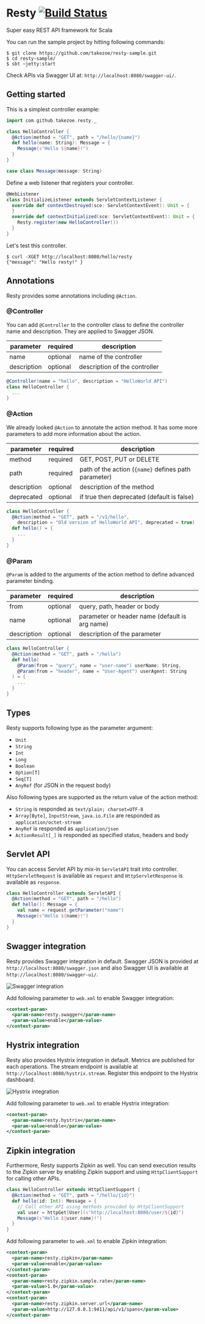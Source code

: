 Resty [![Build Status](https://travis-ci.org/takezoe/resty.svg?branch=master)](https://travis-ci.org/takezoe/resty)
========

Super easy REST API framework for Scala

You can run the sample project by hitting following commands:

```
$ git clone https://github.com/takezoe/resty-sample.git
$ cd resty-sample/
$ sbt ~jetty:start
```

Check APIs via Swagger UI at: `http://localhost:8080/swagger-ui/`.

## Getting started

This is a simplest controller example:

```scala
import com.github.takezoe.resty._

class HelloController {
  @Action(method = "GET", path = "/hello/{name}")
  def hello(name: String): Message = {
    Message(s"Hello ${name}!")
  }
}

case class Message(message: String)
```

Define a web listener that registers your controller.

```scala
@WebListener
class InitializeListener extends ServletContextListener {
  override def contextDestroyed(sce: ServletContextEvent): Unit = {
  }
  override def contextInitialized(sce: ServletContextEvent): Unit = {
    Resty.register(new HelloController())
  }
}
```

Let's test this controller.

```
$ curl -XGET http://localhost:8080/hello/resty
{"message": "Hello resty!" }
```

## Annotations

Resty provides some annotations including `@Action`.

### @Controller

You can add `@Controller` to the controller class to define the controller name and description. They are applied to Swagger JSON.

|parameter   |required |description                   |
|------------|---------|------------------------------|
|name        |optional |name of the controller        |
|description |optional |description of the controller |

```scala
@Controller(name = "hello", description = "HelloWorld API")
class HelloController {
  ...
}
```

### @Action

We already looked `@Action` to annotate the action method. It has some more parameters to add more information about the action.

|parameter   |required |description                                          |
|------------|---------|-----------------------------------------------------|
|method      |required |GET, POST, PUT or DELETE                             |
|path        |required |path of the action (`{name}` defines path parameter) |
|description |optional |description of the method                            |
|deprecated  |optional |if true then deprecated (default is false)           |

```scala
class HelloController {
  @Action(method = "GET", path = "/v1/hello", 
    description = "Old version of HelloWorld API", deprecated = true)
  def hello() = {
    ...
  }
}
```

### @Param

`@Param` is added to the arguments of the action method to define advanced parameter binding.

|parameter   |required |description                                          |
|------------|---------|-----------------------------------------------------|
|from        |optional |query, path, header or body                          |
|name        |optional |parameter or header name (default is arg name)       |
|description |optional |description of the parameter                         |

```scala
class HelloController {
  @Action(method = "GET", path = "/hello")
  def hello(
    @Param(from = "query", name = "user-name") userName: String,
    @Param(from = "header", name = "User-Agent") userAgent: String
  ) = {
    ...
  }
}
```

## Types

Resty supports following type as the parameter argument:

- `Unit`
- `String`
- `Int`
- `Long`
- `Boolean`
- `Option[T]`
- `Seq[T]`
- `AnyRef` (for JSON in the request body)

Also following types are supported as the return value of the action method:

- `String` is responded as `text/plain; charset=UTF-8`
- `Array[Byte]`, `InputStream`, `java.io.File` are responded as `application/octet-stream`
- `AnyRef` is responded as `application/json`
- `ActionResult[_]` is responded as specified status, headers and body

## Servlet API

You can access Servlet API by mix-in `ServletAPI` trait into controller. `HttpServletRequest` is available as `request` and `HttpServletResponse` is available as `response`.

```scala
class HelloController extends ServletAPI {
  @Action(method = "GET", path = "/hello")
  def hello(): Message = {
    val name = request.getParameter("name")
    Message(s"Hello ${name}!")
  }
}
```

## Swagger integration

Resty provides Swagger integration in default. Swagger JSON is provided at `http://localhost:8080/swagger.json` and also Swagger UI is available at `http://localhost:8080/swagger-ui/`.

![Swagger integration](swagger.png)

Add following parameter to `web.xml` to enable Swagger integration:

```xml
<context-param>
  <param-name>resty.swagger</param-name>
  <param-value>enable</param-value>
</context-param>
```

## Hystrix integration

Resty also provides Hystrix integration in default. Metrics are published for each operations. The stream endpoint is available at `http://localhost:8080/hystrix.stream`. Register this endpoint to the Hystrix dashboard.

![Hystrix integration](hystrix.png)

Add following parameter to `web.xml` to enable Hystrix integration:

```xml
<context-param>
  <param-name>resty.hystrix</param-name>
  <param-value>enable</param-value>
</context-param>
```

## Zipkin integration

Furthermore, Resty supports Zipkin as well. You can send execution results to the Zipkin server by enabling Zipkin support and using `HttpClientSupport` for calling other APIs.

```scala
class HelloController extends HttpClientSupport {
  @Action(method = "GET", path = "/hello/{id}")
  def hello(id: Int): Message = {
    // Call other API using methods provided by HttpClientSupport
    val user = httpGet[User](s"http://localhost:8080/user/${id}")
    Message(s"Hello ${user.name}!")
  }
}
```

Add following parameter to `web.xml` to enable Zipkin integration:

```xml
<context-param>
  <param-name>resty.zipkin</param-name>
  <param-value>enable</param-value>
</context-param>
<context-param>
  <param-name>resty.zipkin.sample.rate</param-name>
  <param-value>1.0</param-value>
</context-param>
<context-param>
  <param-name>resty.zipkin.server.url</param-name>
  <param-value>http://127.0.0.1:9411/api/v1/spans</param-value>
</context-param>
```
